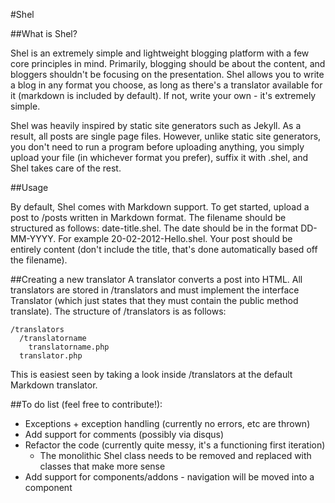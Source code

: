 #Shel

##What is Shel?

Shel is an extremely simple and lightweight blogging platform with a few core principles in mind. Primarily, blogging should be about the content, and bloggers shouldn't be focusing on the presentation. Shel allows you to write a blog in any format you choose, as long as there's a translator available for it (markdown is included by default). If not, write your own - it's extremely simple. 

Shel was heavily inspired by static site generators such as Jekyll. As a result, all posts are single page files. However, unlike static site generators, you don't need to run a program before uploading anything, you simply upload your file (in whichever format you prefer), suffix it with .shel, and Shel takes care of the rest.

##Usage

By default, Shel comes with Markdown support. To get started, upload a post to /posts written in Markdown format. The filename should be structured as follows: date-title.shel. The date should be in the format DD-MM-YYYY. For example 20-02-2012-Hello.shel. Your post should be entirely content (don't include the title, that's done automatically based off the filename).

##Creating a new translator
A translator converts a post into HTML. All translators are stored in /translators and must implement the interface Translator (which just states that they must contain the public method translate). The structure of /translators is as follows:

    /translators
      /translatorname
        translatorname.php
      translator.php


This is easiest seen by taking a look inside /translators at the default Markdown translator.

##To do list (feel free to contribute!):
* Exceptions + exception handling (currently no errors, etc are thrown)
* Add support for comments (possibly via disqus)
* Refactor the code (currently quite messy, it's a functioning first iteration)
  * The monolithic Shel class needs to be removed and replaced with classes that make more sense
* Add support for components/addons - navigation will be moved into a component